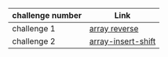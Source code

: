 | challenge number | Link                                                                                                    |
|------------------|---------------------------------------------------------------------------------------------------------|
| challenge 1      | [array reverse](https://github.com/Ahmad-Khaled-Zaid/data-structures-and-algorithms-python/pull/4)      |
| challenge 2      | [array-insert-shift](https://github.com/Ahmad-Khaled-Zaid/data-structures-and-algorithms-python/pull/6) |
